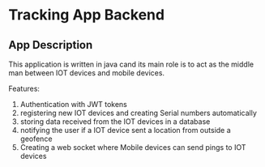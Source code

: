 # Tracking App Backend

## App Description

This application is written in java cand its main role is to act as the middle man between IOT devices and
mobile devices.

Features:

1. Authentication with JWT tokens
2. registering new IOT devices and creating Serial numbers automatically
3. storing data received from the IOT devices in a database
4. notifying the user if a IOT device sent a location from outside a geofence
5. Creating a web socket where Mobile devices can send pings to IOT devices
